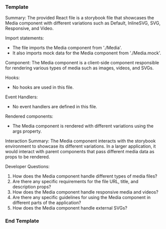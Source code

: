 ### Template ###
Summary:
The provided React file is a storybook file that showcases the Media component with different variations such as Default, InlineSVG, SVG, Responsive, and Video.

Import statements:
- The file imports the Media component from './Media'.
- It also imports mock data for the Media component from './Media.mock'.

Component:
The Media component is a client-side component responsible for rendering various types of media such as images, videos, and SVGs.

Hooks:
- No hooks are used in this file.

Event Handlers:
- No event handlers are defined in this file.

Rendered components:
- The Media component is rendered with different variations using the args property.

Interaction Summary:
The Media component interacts with the storybook environment to showcase its different variations. In a larger application, it would interact with parent components that pass different media data as props to be rendered.

Developer Questions:
1. How does the Media component handle different types of media files?
2. Are there any specific requirements for the file URL, title, and description props?
3. How does the Media component handle responsive media and videos?
4. Are there any specific guidelines for using the Media component in different parts of the application?
5. How does the Media component handle external SVGs?

### End Template ###